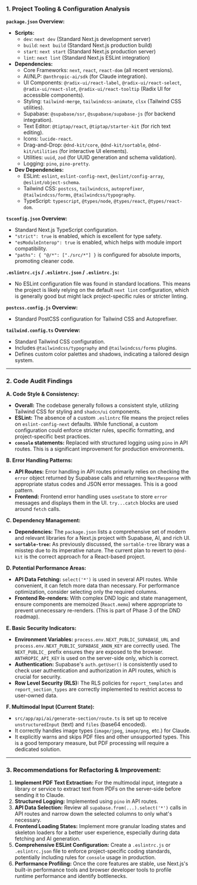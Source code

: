### 1. Project Tooling & Configuration Analysis

**`package.json` Overview:**
*   **Scripts:**
    *   `dev`: `next dev` (Standard Next.js development server)
    *   `build`: `next build` (Standard Next.js production build)
    *   `start`: `next start` (Standard Next.js production server)
    *   `lint`: `next lint` (Standard Next.js ESLint integration)
*   **Dependencies:**
    *   Core Frameworks: `next`, `react`, `react-dom` (all recent versions).
    *   AI/NLP: `@anthropic-ai/sdk` (for Claude integration).
    *   UI Components: `@radix-ui/react-label`, `@radix-ui/react-select`, `@radix-ui/react-slot`, `@radix-ui/react-tooltip` (Radix UI for accessible components).
    *   Styling: `tailwind-merge`, `tailwindcss-animate`, `clsx` (Tailwind CSS utilities).
    *   Supabase: `@supabase/ssr`, `@supabase/supabase-js` (for backend integration).
    *   Text Editor: `@tiptap/react`, `@tiptap/starter-kit` (for rich text editing).
    *   Icons: `lucide-react`.
    *   Drag-and-Drop: `@dnd-kit/core`, `@dnd-kit/sortable`, `@dnd-kit/utilities` (for interactive UI elements).
    *   Utilities: `uuid`, `zod` (for UUID generation and schema validation).
    *   Logging: `pino`, `pino-pretty`.
*   **Dev Dependencies:**
    *   ESLint: `eslint`, `eslint-config-next`, `@eslint/config-array`, `@eslint/object-schema`.
    *   Tailwind CSS: `postcss`, `tailwindcss`, `autoprefixer`, `@tailwindcss/forms`, `@tailwindcss/typography`.
    *   TypeScript: `typescript`, `@types/node`, `@types/react`, `@types/react-dom`.

**`tsconfig.json` Overview:**
*   Standard Next.js TypeScript configuration.
*   `"strict": true` is enabled, which is excellent for type safety.
*   `"esModuleInterop": true` is enabled, which helps with module import compatibility.
*   `"paths": { "@/*": ["./src/*"] }` is configured for absolute imports, promoting cleaner code.

**`.eslintrc.cjs` / `.eslintrc.json` / `.eslintrc.js`:**
*   No ESLint configuration file was found in standard locations. This means the project is likely relying on the default `next lint` configuration, which is generally good but might lack project-specific rules or stricter linting.

**`postcss.config.js` Overview:**
*   Standard PostCSS configuration for Tailwind CSS and Autoprefixer.

**`tailwind.config.ts` Overview:**
*   Standard Tailwind CSS configuration.
*   Includes `@tailwindcss/typography` and `@tailwindcss/forms` plugins.
*   Defines custom color palettes and shadows, indicating a tailored design system.

---

### 2. Code Audit Findings

**A. Code Style & Consistency:**
*   **Overall:** The codebase generally follows a consistent style, utilizing Tailwind CSS for styling and `shadcn/ui` components.
*   **ESLint:** The absence of a custom `.eslintrc` file means the project relies on `eslint-config-next` defaults. While functional, a custom configuration could enforce stricter rules, specific formatting, and project-specific best practices.
*   **`console` statements:** Replaced with structured logging using `pino` in API routes. This is a significant improvement for production environments.

**B. Error Handling Patterns:**
*   **API Routes:** Error handling in API routes primarily relies on checking the `error` object returned by Supabase calls and returning `NextResponse` with appropriate status codes and JSON error messages. This is a good pattern.
*   **Frontend:** Frontend error handling uses `useState` to store `error` messages and displays them in the UI. `try...catch` blocks are used around `fetch` calls.

**C. Dependency Management:**
*   **Dependencies:** The `package.json` lists a comprehensive set of modern and relevant libraries for a Next.js project with Supabase, AI, and rich UI.
*   **`sortable-tree`:** As previously discussed, the `sortable-tree` library was a misstep due to its imperative nature. The current plan to revert to `@dnd-kit` is the correct approach for a React-based project.

**D. Potential Performance Areas:**
*   **API Data Fetching:** `select('*')` is used in several API routes. While convenient, it can fetch more data than necessary. For performance optimization, consider selecting only the required columns.
*   **Frontend Re-renders:** With complex DND logic and state management, ensure components are memoized (`React.memo`) where appropriate to prevent unnecessary re-renders. (This is part of Phase 3 of the DND roadmap).

**E. Basic Security Indicators:**
*   **Environment Variables:** `process.env.NEXT_PUBLIC_SUPABASE_URL` and `process.env.NEXT_PUBLIC_SUPABASE_ANON_KEY` are correctly used. The `NEXT_PUBLIC_` prefix ensures they are exposed to the browser. `ANTHROPIC_API_KEY` is used on the server-side only, which is correct.
*   **Authentication:** Supabase's `auth.getUser()` is consistently used to check user authentication and authorization in API routes, which is crucial for security.
*   **Row Level Security (RLS):** The RLS policies for `report_templates` and `report_section_types` are correctly implemented to restrict access to user-owned data.

**F. Multimodal Input (Current State):**
*   `src/app/api/ai/generate-section/route.ts` is set up to receive `unstructuredInput` (text) and `files` (base64 encoded).
*   It correctly handles image types (`image/jpeg`, `image/png`, etc.) for Claude.
*   It explicitly warns and skips PDF files and other unsupported types. This is a good temporary measure, but PDF processing will require a dedicated solution.

---

### 3. Recommendations for Refactoring & Improvement:

1.  **Implement PDF Text Extraction:** For the multimodal input, integrate a library or service to extract text from PDFs on the server-side before sending it to Claude.
2.  **Structured Logging:** Implemented using `pino` in API routes.
3.  **API Data Selection:** Review all `supabase.from(...).select('*')` calls in API routes and narrow down the selected columns to only what's necessary.
4.  **Frontend Loading States:** Implement more granular loading states and skeleton loaders for a better user experience, especially during data fetching and AI generation.
5.  **Comprehensive ESLint Configuration:** Create a `.eslintrc.js` or `.eslintrc.json` file to enforce project-specific coding standards, potentially including rules for `console` usage in production.
6.  **Performance Profiling:** Once the core features are stable, use Next.js's built-in performance tools and browser developer tools to profile runtime performance and identify bottlenecks.